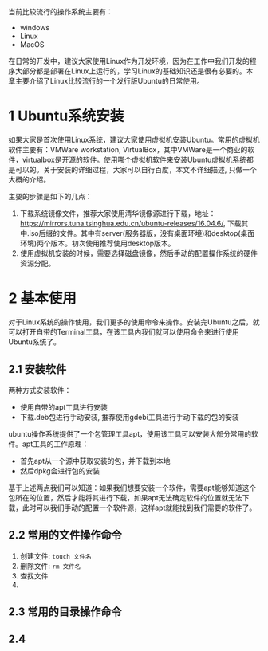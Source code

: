 当前比较流行的操作系统主要有：

* windows
* Linux
* MacOS

在日常的开发中，建议大家使用Linux作为开发环境，因为在工作中我们开发的程序大部分都是部署在Linux上运行的，学习Linux的基础知识还是很有必要的。本章主要介绍了Linux比较流行的一个发行版Ubuntu的日常使用。

# 1 Ubuntu系统安装

如果大家是首次使用Linux系统，建议大家使用虚拟机安装Ubuntu。常用的虚拟机软件主要有：VMWare workstation, VirtualBox，其中VMWare是一个商业的软件，virtualbox是开源的软件。使用哪个虚拟机软件来安装Ubuntu虚拟机系统都是可以的。关于安装的详细过程，大家可以自行百度，本文不详细描述, 只做一个大概的介绍。

主要的步骤是如下的几点：
1. 下载系统镜像文件，推荐大家使用清华镜像源进行下载，地址：https://mirrors.tuna.tsinghua.edu.cn/ubuntu-releases/16.04.6/, 下载其中.iso后缀的文件。其中有server(服务器版，没有桌面环境)和desktop(桌面环境)两个版本。初次使用推荐使用desktop版本。
2. 使用虚拟机安装的时候，需要选择磁盘镜像，然后手动的配置操作系统的硬件资源分配。

# 2 基本使用

对于Linux系统的操作使用，我们更多的使用命令来操作。安装完Ubuntu之后，就可以打开自带的Terminal工具，在该工具内我们就可以使用命令来进行使用Ubuntu系统了。

## 2.1 安装软件

两种方式安装软件：

* 使用自带的apt工具进行安装
* 下载.deb包进行手动安装, 推荐使用gdebi工具进行手动下载的包的安装

ubuntu操作系统提供了一个包管理工具apt，使用该工具可以安装大部分常用的软件。apt工具的工作原理：

* 首先apt从一个源中获取安装的包，并下载到本地
* 然后dpkg会进行包的安装

基于上述两点我们可以知道：如果我们想要安装一个软件，需要apt能够知道这个包所在的位置，然后才能将其进行下载，如果apt无法确定软件的位置就无法下载，此时可以我们手动的配置一个软件源，这样apt就能找到我们需要的软件了。

## 2.2 常用的文件操作命令

1. 创建文件: `touch 文件名`
2. 删除文件: `rm 文件名`
3. 查找文件
4. 

## 2.3 常用的目录操作命令

## 2.4 
